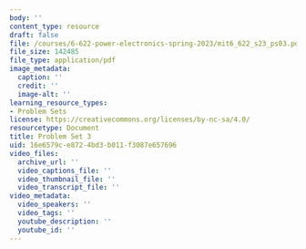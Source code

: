```yaml
---
body: ''
content_type: resource
draft: false
file: /courses/6-622-power-electronics-spring-2023/mit6_622_s23_ps03.pdf
file_size: 142485
file_type: application/pdf
image_metadata:
  caption: ''
  credit: ''
  image-alt: ''
learning_resource_types:
- Problem Sets
license: https://creativecommons.org/licenses/by-nc-sa/4.0/
resourcetype: Document
title: Problem Set 3
uid: 16e6579c-e872-4bd3-b011-f3087e657696
video_files:
  archive_url: ''
  video_captions_file: ''
  video_thumbnail_file: ''
  video_transcript_file: ''
video_metadata:
  video_speakers: ''
  video_tags: ''
  youtube_description: ''
  youtube_id: ''
---
```

